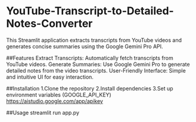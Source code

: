 # YouTube-Transcript-to-Detailed-Notes-Converter
This Streamlit application extracts transcripts from YouTube videos and generates concise summaries using the Google Gemini Pro API.

##Features
Extract Transcripts: Automatically fetch transcripts from YouTube videos.
Generate Summaries: Use Google Gemini Pro to generate detailed notes from the video transcripts.
User-Friendly Interface: Simple and intuitive UI for easy interaction.

##Installation
  1.Clone the repository
  2.Install dependencies
  3.Set up environment variables (GOOGLE_API_KEY)
    https://aistudio.google.com/app/apikey

##Usage
streamlit run app.py
  
